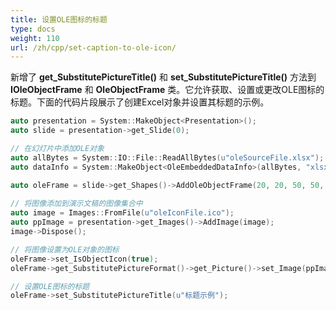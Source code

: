 ```yaml
---
title: 设置OLE图标的标题
type: docs
weight: 110
url: /zh/cpp/set-caption-to-ole-icon/
---
```


新增了 **get_SubstitutePictureTitle()** 和 **set_SubstitutePictureTitle()** 方法到 **IOleObjectFrame** 和 **OleObjectFrame** 类。它允许获取、设置或更改OLE图标的标题。下面的代码片段展示了创建Excel对象并设置其标题的示例。

```cpp
auto presentation = System::MakeObject<Presentation>();
auto slide = presentation->get_Slide(0);

// 在幻灯片中添加OLE对象
auto allBytes = System::IO::File::ReadAllBytes(u"oleSourceFile.xlsx");
auto dataInfo = System::MakeObject<OleEmbeddedDataInfo>(allBytes, "xlsx");

auto oleFrame = slide->get_Shapes()->AddOleObjectFrame(20, 20, 50, 50, dataInfo);
    
// 将图像添加到演示文稿的图像集合中
auto image = Images::FromFile(u"oleIconFile.ico");
auto ppImage = presentation->get_Images()->AddImage(image);
image->Dispose();

// 将图像设置为OLE对象的图标
oleFrame->set_IsObjectIcon(true);
oleFrame->get_SubstitutePictureFormat()->get_Picture()->set_Image(ppImage);

// 设置OLE图标的标题
oleFrame->set_SubstitutePictureTitle(u"标题示例");
```